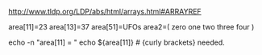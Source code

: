 http://www.tldp.org/LDP/abs/html/arrays.html#ARRAYREF

area[11]=23
area[13]=37
area[51]=UFOs
area2=( zero one two three four )

echo -n "area[11] = "
echo ${area[11]}    #  {curly brackets} needed.

